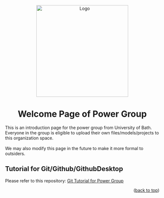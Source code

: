 <!-- Improved compatibility of back to top link: See: https://github.com/othneildrew/Best-README-Template/pull/73 -->
<a id="readme-top"></a>
<!--
*** Thanks for checking out the Best-README-Template. If you have a suggestion
*** that would make this better, please fork the repo and create a pull request
*** or simply open an issue with the tag "enhancement".
*** Don't forget to give the project a star!
*** Thanks again! Now go create something AMAZING! :D
-->


<!-- PROJECT SHIELDS (This space is left blank for further improvements of our organization/projects)-->
<!--
[![Contributors][contributors-shield]][contributors-url]
[![Forks][forks-shield]][forks-url]
[![Stargazers][stars-shield]][stars-url]
[![Issues][issues-shield]][issues-url]
[![project_license][license-shield]][license-url]
[![LinkedIn][linkedin-shield]][linkedin-url]
-->



<!-- PROJECT LOGO AND INTRODUCTION -->
<br />
<div align="center">
  <a href="https://www.bath.ac.uk/departments/department-of-electronic-electrical-engineering/">
    <img src="../images/Bath_EE Logo.jpg" alt="Logo" style="width:300px; height:auto;">
  </a>
  <h1>Welcome Page of Power Group</h1>
  <p align="left">
    This is an introduction page for the power group from University of Bath. Everyone in the group is eligible to upload their own files/models/projects to this organization space.
    <br />
    <br />
    We may also modify this page in the future to make it more formal to outsiders.
  </p>
</div>



<!-- TABLE OF CONTENTS (This space is left blank for further improvements of our organization/projects) -->
<!--
<details>
  <summary>Table of Contents</summary>
  <ol>
    <li>
      <a href="#about-the-project">About The Project</a>
      <ul>
        <li><a href="#built-with">Built With</a></li>
      </ul>
    </li>
    <li>
      <a href="#getting-started">Getting Started</a>
      <ul>
        <li><a href="#prerequisites">Prerequisites</a></li>
        <li><a href="#installation">Installation</a></li>
      </ul>
    </li>
    <li><a href="#usage">Usage</a></li>
    <li><a href="#roadmap">Roadmap</a></li>
    <li><a href="#contributing">Contributing</a></li>
    <li><a href="#license">License</a></li>
    <li><a href="#contact">Contact</a></li>
    <li><a href="#acknowledgments">Acknowledgments</a></li>
  </ol>
</details>
-->



<!-- Tutorial for Github Desktop -->
## Tutorial for Git/Github/GithubDesktop
Please refer to this repository: [Git Tutorial for Power Group](https://github.com/BathPowerGroup/Github-Tutorial)
<p align="right">(<a href="#readme-top">back to top</a>)</p>

